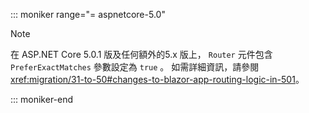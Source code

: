 ::: moniker range="= aspnetcore-5.0"

> [!NOTE]
> 在 ASP.NET Core 5.0.1 版及任何額外的5.x 版上， `Router` 元件包含 `PreferExactMatches` 參數設定為 `true` 。 如需詳細資訊，請參閱<xref:migration/31-to-50#changes-to-blazor-app-routing-logic-in-501>。

::: moniker-end
